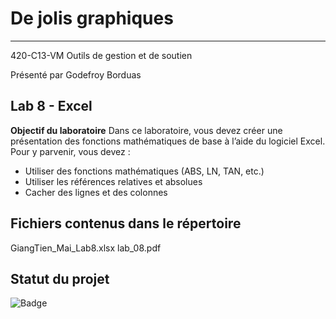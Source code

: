 # De jolis graphiques 
___

420-C13-VM Outils de gestion et de soutien

Présenté par Godefroy Borduas

## Lab 8 - Excel

**Objectif du laboratoire**
Dans ce laboratoire, vous devez créer une présentation des fonctions mathématiques de base 
à l’aide du logiciel Excel. Pour y parvenir, vous devez : 

- Utiliser des fonctions mathématiques (ABS, LN, TAN, etc.) 
- Utiliser les références relatives et absolues 
- Cacher des lignes et des colonnes 



## Fichiers contenus dans le répertoire
GiangTien_Mai_Lab8.xlsx
lab_08.pdf


## Statut du projet
![Badge](https://img.shields.io/badge/Lab%208%20--%20Excel-Termin%C3%A9-brightgreen)